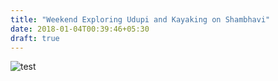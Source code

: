 ```yaml
---
title: "Weekend Exploring Udupi and Kayaking on Shambhavi"
date: 2018-01-04T00:39:46+05:30
draft: true
---
```



![test](/images/udupi-kayaking/IMG_20180328_102005.jpg "Optional title")
